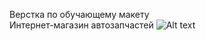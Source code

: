 Верстка по обучающему макету </br>
Интернет-магазин автозапчастей
![Alt text](https://user-images.githubusercontent.com/79183508/181046223-7d80144c-f815-44d3-b4aa-2eae3ffecd56.png)
